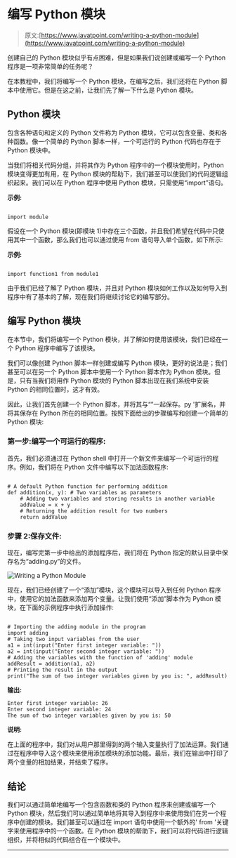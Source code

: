 # 编写 Python 模块

> 原文:[https://www.javatpoint.com/writing-a-python-module](https://www.javatpoint.com/writing-a-python-module)

创建自己的 Python 模块似乎有点困难，但是如果我们说创建或编写一个 Python 程序是一项非常简单的任务呢？

在本教程中，我们将编写一个 Python 模块，在编写之后，我们还将在 Python 脚本中使用它。但是在这之前，让我们先了解一下什么是 Python 模块。

## Python 模块

包含各种语句和定义的 Python 文件称为 Python 模块，它可以包含变量、类和各种函数。像一个简单的 Python 脚本一样，一个可运行的 Python 代码也存在于 Python 模块中。

当我们将相关代码分组，并将其作为 Python 程序中的一个模块使用时，Python 模块变得更加有用，在 Python 模块的帮助下，我们甚至可以使我们的代码逻辑组织起来。我们可以在 Python 程序中使用 Python 模块，只需使用“import”语句。

**示例:**

```

import module

```

假设在一个 Python 模块(即模块 1)中存在三个函数，并且我们希望在代码中只使用其中一个函数，那么我们也可以通过使用 from 语句导入单个函数，如下所示:

**示例:**

```

import function1 from module1

```

由于我们已经了解了 Python 模块，并且对 Python 模块如何工作以及如何导入到程序中有了基本的了解，现在我们将继续讨论它的编写部分。

## 编写 Python 模块

在本节中，我们将编写一个 Python 模块，并了解如何使用该模块，我们已经在一个 Python 程序中编写了该模块。

我们可以像创建 Python 脚本一样创建或编写 Python 模块，更好的说法是；我们甚至可以在另一个 Python 脚本中使用一个 Python 脚本作为 Python 模块。但是，只有当我们将用作 Python 模块的 Python 脚本出现在我们系统中安装 Python 的相同位置时，这才有效。

因此，让我们首先创建一个 Python 脚本，并将其与“”一起保存。py '扩展名，并将其保存在 Python 所在的相同位置。按照下面给出的步骤编写和创建一个简单的 Python 模块:

### 第一步:编写一个可运行的程序:

首先，我们必须通过在 Python shell 中打开一个新文件来编写一个可运行的程序。例如，我们将在 Python 文件中编写以下加法函数程序:

```

# A default Python function for performing addition
def addition(x, y): # Two variables as parameters
    # Adding two variables and storing results in another variable
    addValue = x + y
    # Returning the addition result for two numbers
    return addValue

```

### 步骤 2:保存文件:

现在，编写完第一步中给出的添加程序后，我们将在 Python 指定的默认目录中保存名为“adding.py”的文件。

![Writing a Python Module](img/ff29b948118a55a527f294d8e5ec83e4.png)

现在，我们已经创建了一个“添加”模块，这个模块可以导入到任何 Python 程序中，使用它的加法函数来添加两个变量。让我们使用“添加”脚本作为 Python 模块，在下面的示例程序中执行添加操作:

```

# Importing the adding module in the program
import adding
# Taking two input variables from the user
a1 = int(input("Enter first integer variable: "))
a2 = int(input("Enter second integer variable: "))
# Adding the variables with the function of 'adding' module
addResult = addition(a1, a2)
# Printing the result in the output
print("The sum of two integer variables given by you is: ", addResult)

```

**输出:**

```
Enter first integer variable: 26
Enter second integer variable: 24
The sum of two integer variables given by you is: 50

```

**说明:**

在上面的程序中，我们对从用户那里得到的两个输入变量执行了加法运算。我们通过在程序中导入这个模块来使用添加模块的添加功能。最后，我们在输出中打印了两个变量的相加结果，并结束了程序。

## 结论

我们可以通过简单地编写一个包含函数和类的 Python 程序来创建或编写一个 Python 模块，然后我们可以通过简单地将其导入到程序中来使用我们在另一个程序中创建的模块。我们甚至可以通过在 import 语句中使用一个额外的' from '关键字来使用程序中的一个函数。在 Python 模块的帮助下，我们可以将代码进行逻辑组织，并将相似的代码组合在一个模块中。

* * *